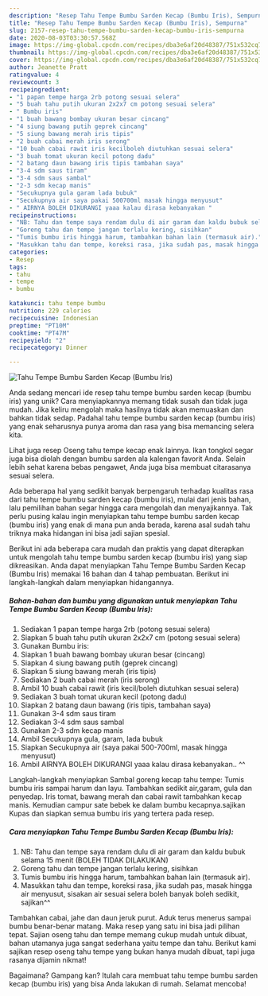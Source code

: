 ```yaml
---
description: "Resep Tahu Tempe Bumbu Sarden Kecap (Bumbu Iris), Sempurna"
title: "Resep Tahu Tempe Bumbu Sarden Kecap (Bumbu Iris), Sempurna"
slug: 2157-resep-tahu-tempe-bumbu-sarden-kecap-bumbu-iris-sempurna
date: 2020-08-03T03:30:57.568Z
image: https://img-global.cpcdn.com/recipes/dba3e6af20d48387/751x532cq70/tahu-tempe-bumbu-sarden-kecap-bumbu-iris-foto-resep-utama.jpg
thumbnail: https://img-global.cpcdn.com/recipes/dba3e6af20d48387/751x532cq70/tahu-tempe-bumbu-sarden-kecap-bumbu-iris-foto-resep-utama.jpg
cover: https://img-global.cpcdn.com/recipes/dba3e6af20d48387/751x532cq70/tahu-tempe-bumbu-sarden-kecap-bumbu-iris-foto-resep-utama.jpg
author: Jeanette Pratt
ratingvalue: 4
reviewcount: 3
recipeingredient:
- "1 papan tempe harga 2rb potong sesuai selera"
- "5 buah tahu putih ukuran 2x2x7 cm potong sesuai selera"
- " Bumbu iris"
- "1 buah bawang bombay ukuran besar cincang"
- "4 siung bawang putih geprek cincang"
- "5 siung bawang merah iris tipis"
- "2 buah cabai merah iris serong"
- "10 buah cabai rawit iris kecilboleh diutuhkan sesuai selera"
- "3 buah tomat ukuran kecil potong dadu"
- "2 batang daun bawang iris tipis tambahan saya"
- "3-4 sdm saus tiram"
- "3-4 sdm saus sambal"
- "2-3 sdm kecap manis"
- "Secukupnya gula garam lada bubuk"
- "Secukupnya air saya pakai 500700ml masak hingga menyusut"
- " AIRNYA BOLEH DIKURANGI yaaa kalau dirasa kebanyakan "
recipeinstructions:
- "NB: Tahu dan tempe saya rendam dulu di air garam dan kaldu bubuk selama 15 menit (BOLEH TIDAK DILAKUKAN)"
- "Goreng tahu dan tempe jangan terlalu kering, sisihkan"
- "Tumis bumbu iris hingga harum, tambahkan bahan lain (termasuk air)."
- "Masukkan tahu dan tempe, koreksi rasa, jika sudah pas, masak hingga air menyusut, sisakan air sesuai selera boleh banyak boleh sedikit, sajikan^^"
categories:
- Resep
tags:
- tahu
- tempe
- bumbu

katakunci: tahu tempe bumbu 
nutrition: 229 calories
recipecuisine: Indonesian
preptime: "PT10M"
cooktime: "PT47M"
recipeyield: "2"
recipecategory: Dinner

---
```



![Tahu Tempe Bumbu Sarden Kecap (Bumbu Iris)](https://img-global.cpcdn.com/recipes/dba3e6af20d48387/751x532cq70/tahu-tempe-bumbu-sarden-kecap-bumbu-iris-foto-resep-utama.jpg)

Anda sedang mencari ide resep tahu tempe bumbu sarden kecap (bumbu iris) yang unik? Cara menyiapkannya memang tidak susah dan tidak juga mudah. Jika keliru mengolah maka hasilnya tidak akan memuaskan dan bahkan tidak sedap. Padahal tahu tempe bumbu sarden kecap (bumbu iris) yang enak seharusnya punya aroma dan rasa yang bisa memancing selera kita.

Lihat juga resep Oseng tahu tempe kecap enak lainnya. Ikan tongkol segar juga bisa diolah dengan bumbu sarden ala kalengan favorit Anda. Selain lebih sehat karena bebas pengawet, Anda juga bisa membuat citarasanya sesuai selera.

Ada beberapa hal yang sedikit banyak berpengaruh terhadap kualitas rasa dari tahu tempe bumbu sarden kecap (bumbu iris), mulai dari jenis bahan, lalu pemilihan bahan segar hingga cara mengolah dan menyajikannya. Tak perlu pusing kalau ingin menyiapkan tahu tempe bumbu sarden kecap (bumbu iris) yang enak di mana pun anda berada, karena asal sudah tahu triknya maka hidangan ini bisa jadi sajian spesial.


Berikut ini ada beberapa cara mudah dan praktis yang dapat diterapkan untuk mengolah tahu tempe bumbu sarden kecap (bumbu iris) yang siap dikreasikan. Anda dapat menyiapkan Tahu Tempe Bumbu Sarden Kecap (Bumbu Iris) memakai 16 bahan dan 4 tahap pembuatan. Berikut ini langkah-langkah dalam menyiapkan hidangannya.

<!--inarticleads1-->

##### Bahan-bahan dan bumbu yang digunakan untuk menyiapkan Tahu Tempe Bumbu Sarden Kecap (Bumbu Iris):

1. Sediakan 1 papan tempe harga 2rb (potong sesuai selera)
1. Siapkan 5 buah tahu putih ukuran 2x2x7 cm (potong sesuai selera)
1. Gunakan  Bumbu iris:
1. Siapkan 1 buah bawang bombay ukuran besar (cincang)
1. Siapkan 4 siung bawang putih (geprek cincang)
1. Siapkan 5 siung bawang merah (iris tipis)
1. Sediakan 2 buah cabai merah (iris serong)
1. Ambil 10 buah cabai rawit (iris kecil/boleh diutuhkan sesuai selera)
1. Sediakan 3 buah tomat ukuran kecil (potong dadu)
1. Siapkan 2 batang daun bawang (iris tipis, tambahan saya)
1. Gunakan 3-4 sdm saus tiram
1. Sediakan 3-4 sdm saus sambal
1. Gunakan 2-3 sdm kecap manis
1. Ambil Secukupnya gula, garam, lada bubuk
1. Siapkan Secukupnya air (saya pakai 500-700ml, masak hingga menyusut)
1. Ambil  AIRNYA BOLEH DIKURANGI yaaa kalau dirasa kebanyakan.. ^^


Langkah-langkah menyiapkan Sambal goreng kecap tahu tempe: Tumis bumbu iris sampai harum dan layu. Tambahkan sedikit air,garam, gula dan penyedap. Iris tomat, bawang merah dan cabai rawit tambahkan kecap manis. Kemudian campur sate bebek ke dalam bumbu kecapnya.sajikan Kupas dan siapkan semua bumbu iris yang tertera pada resep. 

<!--inarticleads2-->

##### Cara menyiapkan Tahu Tempe Bumbu Sarden Kecap (Bumbu Iris):

1. NB: Tahu dan tempe saya rendam dulu di air garam dan kaldu bubuk selama 15 menit (BOLEH TIDAK DILAKUKAN)
1. Goreng tahu dan tempe jangan terlalu kering, sisihkan
1. Tumis bumbu iris hingga harum, tambahkan bahan lain (termasuk air).
1. Masukkan tahu dan tempe, koreksi rasa, jika sudah pas, masak hingga air menyusut, sisakan air sesuai selera boleh banyak boleh sedikit, sajikan^^


Tambahkan cabai, jahe dan daun jeruk purut. Aduk terus menerus sampai bumbu benar-benar matang. Maka resep yang satu ini bisa jadi pilihan tepat. Sajian oseng tahu dan tempe memang cukup mudah untuk dibuat, bahan utamanya juga sangat sederhana yaitu tempe dan tahu. Berikut kami sajikan resep oseng tahu tempe yang bukan hanya mudah dibuat, tapi juga rasanya dijamin nikmat! 

Bagaimana? Gampang kan? Itulah cara membuat tahu tempe bumbu sarden kecap (bumbu iris) yang bisa Anda lakukan di rumah. Selamat mencoba!
